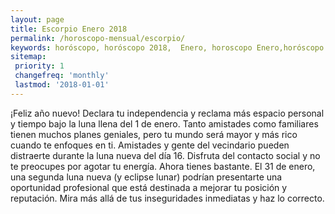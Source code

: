 ```yaml
---
layout: page
title: Escorpio Enero 2018 
permalink: /horoscopo-mensual/escorpio/
keywords: horóscopo, horóscopo 2018,  Enero, horoscopo Enero,horóscopo esperanza gracia, horoscop, horóscopos gratis, horoscopo escorpio, horoscopo escorpio 2018, Tarot, Astrologia, Zodíaco, escorpio, horoscopo gratis, horoscopo del mes 
sitemap:
 priority: 1
 changefreq: 'monthly'
 lastmod: '2018-01-01'
---
```


 ¡Feliz año nuevo! Declara tu independencia y reclama más espacio personal y tiempo bajo la luna llena del 1 de enero. Tanto amistades como familiares tienen muchos planes geniales, pero tu mundo será mayor y más rico cuando te enfoques en ti. Amistades y gente del vecindario pueden distraerte durante la luna nueva del día 16. Disfruta del contacto social y no te preocupes por agotar tu energía. Ahora tienes bastante. El 31 de enero, una segunda luna nueva (y eclipse lunar) podrían presentarte una oportunidad profesional que está destinada a mejorar tu posición y reputación. Mira más allá de tus inseguridades inmediatas y haz lo correcto. 

